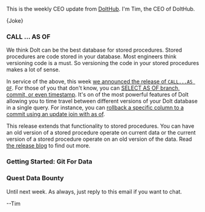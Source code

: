 This is the weekly CEO update from [DoltHub](https://www.dolthub.com/). I'm Tim, the CEO of DoltHub. 

{Joke}

### CALL ... AS OF

We think Dolt can be the best database for stored procedures. Stored procedures are code stored in your database. Most engineers think versioning code is a must. So versioning the code in your stored procedures makes a lot of sense. 

In service of the above, this week [we announced the release of `CALL...AS OF`](https://www.dolthub.com/blog/2023-01-18-unlocking-time-travel/). For those of you that don't know, you can [SELECT AS OF branch, commit, or even timestamp](https://docs.dolthub.com/sql-reference/version-control/querying-history#querying-past-snapshots-with-as-of). It's on of the most powerful features of Dolt allowing you to time travel between different versions of your Dolt database in a single query. For instance, you can [rollback a specific column to a commit using an update join with as of](https://www.dolthub.com/blog/2022-09-23-dolt-rollback-options/#partial-rollback-using-sql).

This release extends that functionality to stored procedures. You can have an old version of a stored procedure operate on current data or the current version of a stored procedure operate on an old version of the data. Read [the release blog](https://www.dolthub.com/blog/2023-01-18-unlocking-time-travel/) to find out more.

### Getting Started: Git For Data



### Quest Data Bounty



Until next week. As always, just reply to this email if you want to chat.

--Tim
